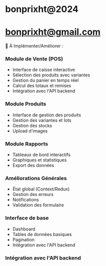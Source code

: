 # bonprixht@2024

# bonprixht@gmail.com


🚧 À Implémenter/Améliorer :

### Module de Vente (POS)
- Interface de caisse interactive
- Sélection des produits avec variantes
- Gestion du panier en temps réel
- Calcul des totaux et remises
- Intégration avec l'API backend

### Module Produits
- Interface de gestion des produits
- Gestion des variantes et lots
- Gestion des stocks
- Upload d'images

### Module Rapports
- Tableaux de bord interactifs
- Graphiques et statistiques
- Export des données
### Améliorations Générales
- État global (Context/Redux)
- Gestion des erreurs
- Notifications
- Validation des formulaire

### Interface de base
- Dashboard
- Tables de données basiques
- Pagination
- Intégration avec l'API backend

### Intégration avec l'API backend
